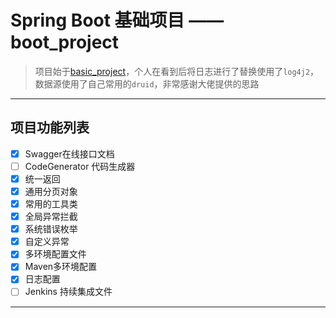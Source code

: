 # Spring Boot 基础项目 —— boot_project

> 项目始于[basic_project](https://gitee.com/huangxunhui/basic_project)，个人在看到后将日志进行了替换使用了`log4j2`，数据源使用了自己常用的`druid`，非常感谢大佬提供的思路

------



## 项目功能列表
- [x] Swagger在线接口文档
- [ ] CodeGenerator 代码生成器
- [x] 统一返回
- [x] 通用分页对象
- [x] 常用的工具类
- [x] 全局异常拦截
- [x] 系统错误枚举
- [x] 自定义异常
- [x] 多环境配置文件
- [x] Maven多环境配置
- [x] 日志配置
- [ ] Jenkins 持续集成文件

--------

